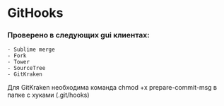# GitHooks

### Проверено в следующих gui клиентах:
    - Sublime merge
    - Fork
    - Tower
    - SourceTree
    - GitKraken 
    
Для GitKraken необходима команда chmod +x prepare-commit-msg в папке с хуками (.git/hooks)
    
